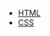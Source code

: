  - [HTML](https://github.com/solnetdigital/standards-and-tooling/blob/master/html-css/HTML.md)
 - [CSS](https://github.com/solnetdigital/standards-and-tooling/blob/master/html-css/CSS.md)
